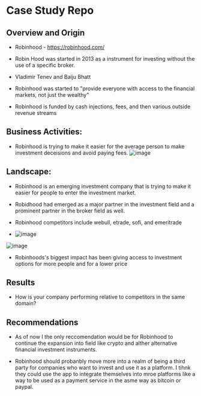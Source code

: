 # Case Study Repo

## Overview and Origin

* Robinhood - https://robinhood.com/

* Robin Hood was started in 2013 as a instrument for investing without the use of a specific broker.

* Vladimir Tenev and Baiju Bhatt

* Robinhood was started to "provide everyone with access to the financial markets, not just the wealthy"

* Robinhood is funded by cash injections, fees, and then various outside revenue streams


## Business Activities:

* Robinhood is trying to make it easier for the average person to make investment deceisions and avoid paying fees.
![image](https://user-images.githubusercontent.com/108104492/178384290-e6be8da3-71b2-4f21-8f3b-5d3e655259aa.png)



## Landscape:

* Robinhood is an emerging investment company that is trying to make it easier for people to enter the  investment market.

* Robidhood had emerged as a major partner in the investment field and a prominent partner in the broker field as well.

* Robinhood competitors include webull, etrade, sofi, and emeritrade
* ![image](https://user-images.githubusercontent.com/108104492/178384400-c5bf8eca-70e1-49bb-89ee-22bf7ded0baa.png)


![image](https://user-images.githubusercontent.com/108104492/178384435-c6b1de23-eaf7-4ef0-858a-9c6349a17314.png)

* Robinhoods's biggest impact has been giving access to investment options for more people and for a lower price
## Results


* How is your company performing relative to competitors in the same domain?


## Recommendations

* As of now I the only reccomendation would be for Robinhood to continue the expansion into field like crypto and alther alternative financial investment instruments.

* Robinhood should probanbly move more into a realm of being a third party for companies who want to invest and use it as a platform. I tihnk they could use the app to integrate themselves into mroe platforms like a way to be used as a payment service in the asme way as bitcoin or paypal.
